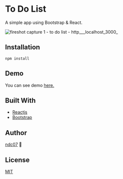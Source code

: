 # To Do List

A simple app using Bootstrap & React.

![fireshot capture 1 - to do list - http___localhost_3000_](https://user-images.githubusercontent.com/34389409/45586611-591f8800-b924-11e8-9355-42f977b12e6d.png)

## Installation

```
npm install
```

## Demo

You can see demo [here.](https://todolist-ndc07.firebaseapp.com/)

## Built With

* [Reactjs](https://reactjs.org/docs/getting-started.html)
* [Bootstrap](http://getbootstrap.com/docs/4.1/getting-started/introduction/)

## Author

[ndc07](https://github.com/ndc07) 💎

## License

[MIT](https://github.com/ndc07/to-do-list/blob/master/LICENSE)